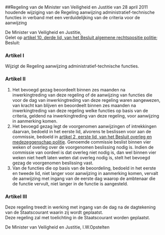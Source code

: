 <meta http-equiv='Content-Type' content='text/html; charset=utf-8' />

##Regeling van de Minister van Veiligheid en Justitie van 28 april 2011 houdende wijziging van de Regeling aanwijzing administratief-technische functies in verband met een verduidelijking van de criteria voor de aanwijzing

De Minister van Veiligheid en Justitie,  
Gelet op [artikel 10, derde lid, van het Besluit algemene rechtspositie politie](../../../../../../../../AMvB/besluit/algemene/rechtspositie/politie/BWBR0006516/README.md);
Besluit:    

### Artikel  I  

Wijzigt de Regeling aanwijzing administratief-technische functies.   

### Artikel  II  

1.  Het bevoegd gezag beoordeelt binnen zes maanden na inwerkingtreding van deze regeling of de aanwijzing van functies die voor de dag van inwerkingtreding van deze regeling waren aangewezen, van kracht kan blijven en beoordeelt binnen zes maanden na inwerkingtreding van deze regeling welke functies op basis van de criteria, geldend na inwerkingtreding van deze regeling, voor aanwijzing in aanmerking komen.   
2.  Het bevoegd gezag legt de voorgenomen aanwijzingen of intrekkingen daarvan, bedoeld in het eerste lid, alvorens te beslissen voor aan de commissie, bedoeld in [artikel 2, eerste lid, van het Besluit overleg en medezeggenschap politie](../../../../../../../../AMvB/besluit/overleg/en/medezeggenschap/politie/1994/BWBR0006518/README.md). Genoemde commissie beslist binnen vier weken of overleg over de voorgenomen beslissing nodig is. Indien de commissie van oordeel is dat overleg niet nodig is, dan wel binnen vier weken niet heeft laten weten dat overleg nodig is, stelt het bevoegd gezag de voorgenomen beslissing vast.   
3.  Van de functies die op basis van de beoordeling, bedoeld in het eerste en tweede lid, niet langer voor aanwijzing in aanmerking komen, vervalt de aanwijzing met ingang van de eerste dag waarop de ambtenaar die de functie vervult, niet langer in de functie is aangesteld.   

### Artikel  III  

Deze regeling treedt in werking met ingang van de dag na de dagtekening van de Staatscourant waarin zij wordt geplaatst.  
Deze regeling zal met toelichting in de Staatscourant worden geplaatst.  

De 
Minister van Veiligheid en Justitie, 
I.W.Opstelten   
